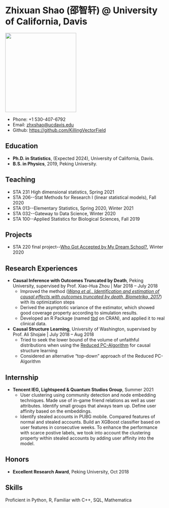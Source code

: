 # Zhixuan Shao (邵智轩) @ University of California, Davis

<img src="https://statistics.ucdavis.edu/sites/g/files/dgvnsk5166/files/styles/sf_profile/public/images/person/SHAO%2C%20Zhixuan.jpg?h=3bffa19b&itok=YvegL7Zo" width = "224" height = "250" />

* Phone: +1 530-407-6792
* Email: zhxshao@ucdavis.edu
* Github: <https://github.com/KillingVectorField>

## Education
* **Ph.D. in Statistics**, (Expected 2024), University of California, Davis.
* **B.S. in Physics**, 2019, Peking University.

## Teaching
* STA 231 High dimensional statistics, Spring 2021
* STA 206--Stat Methods for Research I (linear statistical models), Fall 2020
* STA 013--Elementary Statistics, Spring 2020, Winter 2021
* STA 032--Gateway to Data Science, Winter 2020
* STA 100--Applied Statistics for Biological Sciences, Fall 2019

## Projects
* STA 220 final project--[Who Got Accepted by My Dream School?](https://yidongzhou.github.io/projects.html), Winter 2020

## Research Experiences
* **Causal Inference with Outcomes Truncated by Death**, Peking University, supervised by Prof. Xiao-Hua Zhou | Mar 2018 – July 2018
  + Improved the method ([*Wang et al., Identification and estimation of causal effects with outcomes truncated by death, Biometrika, 2017*](https://doi.org/10.1093/biomet/asx034)) with its optimization steps
  + Derived the asymptotic variance of the estimator, which showed good coverage property according to simulation results.
  + Developed an R Package (named [tbd](https://cran.r-project.org/web/packages/tbd/index.html) on CRAN), and applied it to real clinical data.
* **Causal Structure Learning**, University of Washington, supervised by Prof. Ali Shojaie | July 2018 – Aug 2018
  + Tried to seek the lower bound of the volume of unfaithful distributions when using the [Reduced PC-Algorithm](https://arxiv.org/abs/1806.06209) for causal structure learning
  + Considered an alternative “top-down” approach of the Reduced PC-Algorithm

## Internship
* **Tencent IEG, Lightspeed & Quantum Studios Group**, Summer 2021
  + User clustering using community detection and node embedding techniques. Made use of in-game friend relations as well as user attributes. Identify small groups that always team up. Define user affinity based on the embeddings.
  + Identify stealed accounts in PUBG mobile. Compared features of normal and stealed accounts. Build an XGBoost classifier based on user features in consecutive weeks. To enhance the performance with scarce postive labels, we took into account the clustering property within stealed accounts by adding user affinity into the model.

## Honors
* **Excellent Research Award**, Peking University, Oct 2018

## Skills
Proficient in Python, R, Familiar with C++, SQL, Mathematica

